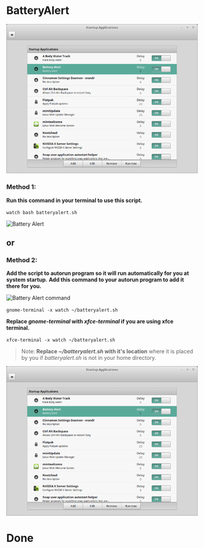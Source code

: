 # BatteryAlert

![Battery Alert startup app](https://github.com/dru18/BatteryAlert/blob/67d4625e9e8fb9c7ab49908aaff8023a25afc848/Screenshot/batteryalertstartupapp.png)

### Method 1:

**Run this command in your terminal to use this script.**

``` watch bash batteryalert.sh ```

![Battery Alert](https://github.com/dru18/BatteryAlert/blob/67d4625e9e8fb9c7ab49908aaff8023a25afc848/Screenshot/batteryalertterminal.png)

## or

### Method 2:

**Add the script to autorun program so it will run automatically for you at system startup.**
**Add this command to your autorun program to add it there for you.**

![Battery Alert command](https://github.com/dru18/BatteryAlert/blob/67d4625e9e8fb9c7ab49908aaff8023a25afc848/Screenshot/batteryalertstartupcommand.png)

``` gnome-terminal -x watch ~/batteryalert.sh ```

**Replace *gnome-terminal* with *xfce-terminal* if you are using xfce terminal.**

``` xfce-terminal -x watch ~/batteryalert.sh ```

> Note: **Replace *~/batteryalert.sh* with it's location** where it is placed by you if *batteryalert.sh* is not in your home directory.

![Battery Alert startup app](https://github.com/dru18/BatteryAlert/blob/67d4625e9e8fb9c7ab49908aaff8023a25afc848/Screenshot/batteryalertstartupapp.png)

# Done
